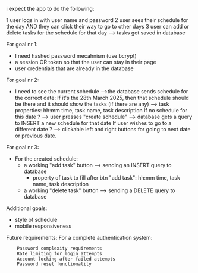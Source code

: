 i expect the app to do the following: 

1 user logs in with user name and password 
2 user sees their schedule for the day AND they can click their way to go to other days
3 user can add or delete tasks for the schedule for that day --> tasks get saved in database



For goal nr 1: 
- I need hashed password mecahnism (use bcrypt)
- a session OR token so that the user can stay in their page
- user credentials that are already in the database



For goal nr 2: 
- I need to see the current schedule -->the database sends schedule for the correct date: 
        If it's the 28th March 2025, then that schedule should be there and it should show the tasks (if there are any) 
            --> task properties: hh:mm time, task name, task description
        If no schedule for this date ? --> user presses "create schedule" --> database gets a query to INSERT a new schedule for that date
        If user wishes to go to a different date ? --> clickable left and right buttons for going to next date or previous date.

For goal nr 3: 
- For the created schedule:
    - a working "add task" button --> sending an INSERT query to database
        - property of task to fill after btn "add task": hh:mm time, task name, task description  
    - a working "delete task" button --> sending a DELETE query to database



Additional goals:
- style of schedule
- mobile responsiveness
 


 Future requirements:
 For a complete authentication system:

        Password complexity requirements
        Rate limiting for login attempts
        Account locking after failed attempts
        Password reset functionality